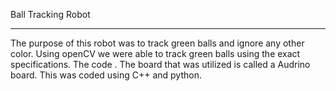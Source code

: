 Ball Tracking Robot
______________________________________________________________________________
The purpose of this robot was to track green balls and ignore any other color. Using openCV we were able to track green balls using the exact specifications. The code . The board that was utilized is called a Audrino board. This was coded using C++ and python.
